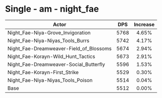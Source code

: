 # Single - am - night_fae
| Actor | DPS | Increase |
|---|:---:|:---:|
|Night_Fae-Niya-Grove_Invigoration|5768|4.65%|
|Night_Fae-Niya-Niyas_Tools_Burrs|5742|4.17%|
|Night_Fae-Dreamweaver-Field_of_Blossoms|5674|2.94%|
|Night_Fae-Korayn-Wild_Hunt_Tactics|5673|2.91%|
|Night_Fae-Dreamweaver-Social_Butterfly|5596|1.53%|
|Night_Fae-Korayn-First_Strike|5529|0.30%|
|Night_Fae-Niya-Niyas_Tools_Poison|5514|0.04%|
|Base|5512|0.00%|
